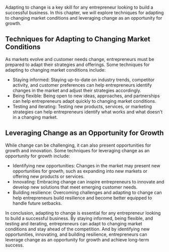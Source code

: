 
Adapting to change is a key skill for any entrepreneur looking to build a successful business. In this chapter, we will explore techniques for adapting to changing market conditions and leveraging change as an opportunity for growth.

Techniques for Adapting to Changing Market Conditions
-----------------------------------------------------

As markets evolve and customer needs change, entrepreneurs must be prepared to adapt their strategies and offerings. Some techniques for adapting to changing market conditions include:

* Staying informed: Staying up-to-date on industry trends, competitor activity, and customer preferences can help entrepreneurs identify changes in the market and adjust their strategies accordingly.
* Being flexible: Being open to new ideas, approaches, and partnerships can help entrepreneurs adapt quickly to changing market conditions.
* Testing and iterating: Testing new products, services, or marketing strategies can help entrepreneurs identify what works and what doesn't in a changing market.

Leveraging Change as an Opportunity for Growth
----------------------------------------------

While change can be challenging, it can also present opportunities for growth and innovation. Some techniques for leveraging change as an opportunity for growth include:

* Identifying new opportunities: Changes in the market may present new opportunities for growth, such as expanding into new markets or offering new products or services.
* Innovating: Embracing change can inspire entrepreneurs to innovate and develop new solutions that meet emerging customer needs.
* Building resilience: Overcoming challenges and adapting to change can help entrepreneurs build resilience and become better equipped to handle future setbacks.

In conclusion, adapting to change is essential for any entrepreneur looking to build a successful business. By staying informed, being flexible, and testing and iterating, entrepreneurs can adapt to changing market conditions and stay ahead of the competition. And by identifying new opportunities, innovating, and building resilience, entrepreneurs can leverage change as an opportunity for growth and achieve long-term success.
